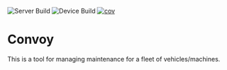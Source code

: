 
![Server Build](https://github.com/mcfitz2/convoy/actions/workflows/docker-publish.yml/badge.svg)
![Device Build](https://github.com/mcfitz2/convoy/actions/workflows/device-build.yml/badge.svg)
[![cov](https://mcfitz2.github.io/convoy/badges/coverage.svg)](https://github.com/mcfitz2/convoy/actions)

Convoy
===========

This is a tool for managing maintenance for a fleet of vehicles/machines.

